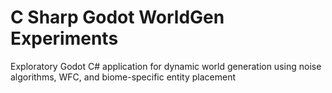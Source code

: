 # C Sharp Godot WorldGen Experiments
 Exploratory Godot C# application for dynamic world generation using noise algorithms, WFC, and biome-specific entity placement
